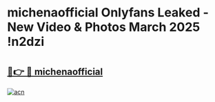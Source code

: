 # michenaofficial Onlyfans Leaked - New Video & Photos March 2025 !n2dzi

# <h2><a href="https://4jfo5k.iuczelnia.edu.pl?title=michenaofficial&ref=n2dzi">🔗👉 🔴 michenaofficial</a></h2>

[![acn](https://github.com/user-attachments/assets/0f9c940e-d8b0-45ae-aac7-cd30a18b3e1c)](https://4jfo5k.iuczelnia.edu.pl?title=michenaofficial&ref=n2dzi)

